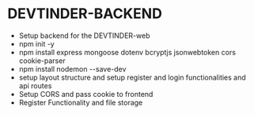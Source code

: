 # DEVTINDER-BACKEND

- Setup backend for the DEVTINDER-web
- npm init -y
- npm install express mongoose dotenv bcryptjs jsonwebtoken cors cookie-parser
- npm install nodemon --save-dev
- setup layout structure and setup register and login functionalities and api routes
- Setup CORS and pass cookie to frontend
- Register Functionality and file storage